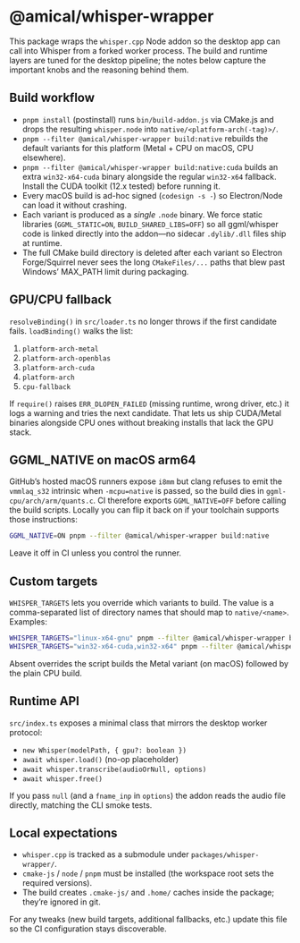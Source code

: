 # @amical/whisper-wrapper

This package wraps the `whisper.cpp` Node addon so the desktop app can call into
Whisper from a forked worker process. The build and runtime layers are tuned for
the desktop pipeline; the notes below capture the important knobs and the
reasoning behind them.

## Build workflow

- `pnpm install` (postinstall) runs `bin/build-addon.js` via CMake.js and drops
  the resulting `whisper.node` into `native/<platform-arch(-tag)>/`.
- `pnpm --filter @amical/whisper-wrapper build:native` rebuilds the default
  variants for this platform (Metal + CPU on macOS, CPU elsewhere).
- `pnpm --filter @amical/whisper-wrapper build:native:cuda` builds an extra
  `win32-x64-cuda` binary alongside the regular `win32-x64` fallback. Install
  the CUDA toolkit (12.x tested) before running it.
- Every macOS build is ad-hoc signed (`codesign -s -`) so Electron/Node can load
  it without crashing.
- Each variant is produced as a _single_ `.node` binary. We force static
  libraries (`GGML_STATIC=ON`, `BUILD_SHARED_LIBS=OFF`) so all ggml/whisper
  code is linked directly into the addon—no sidecar `.dylib/.dll` files ship
  at runtime.
- The full CMake build directory is deleted after each variant so Electron
  Forge/Squirrel never sees the long `CMakeFiles/...` paths that blew past
  Windows’ MAX_PATH limit during packaging.

## GPU/CPU fallback

`resolveBinding()` in `src/loader.ts` no longer throws if the first candidate
fails. `loadBinding()` walks the list:

1. `platform-arch-metal`
2. `platform-arch-openblas`
3. `platform-arch-cuda`
4. `platform-arch`
5. `cpu-fallback`

If `require()` raises `ERR_DLOPEN_FAILED` (missing runtime, wrong driver, etc.)
it logs a warning and tries the next candidate. That lets us ship CUDA/Metal
binaries alongside CPU ones without breaking installs that lack the GPU stack.

## GGML_NATIVE on macOS arm64

GitHub’s hosted macOS runners expose `i8mm` but clang refuses to emit the
`vmmlaq_s32` intrinsic when `-mcpu=native` is passed, so the build dies in
`ggml-cpu/arch/arm/quants.c`. CI therefore exports `GGML_NATIVE=OFF` before
calling the build scripts. Locally you can flip it back on if your toolchain
supports those instructions:

```bash
GGML_NATIVE=ON pnpm --filter @amical/whisper-wrapper build:native
```

Leave it off in CI unless you control the runner.

## Custom targets

`WHISPER_TARGETS` lets you override which variants to build. The value is a
comma-separated list of directory names that should map to `native/<name>`.
Examples:

```bash
WHISPER_TARGETS="linux-x64-gnu" pnpm --filter @amical/whisper-wrapper build:native
WHISPER_TARGETS="win32-x64-cuda,win32-x64" pnpm --filter @amical/whisper-wrapper build:native
```

Absent overrides the script builds the Metal variant (on macOS) followed by the
plain CPU build.

## Runtime API

`src/index.ts` exposes a minimal class that mirrors the desktop worker protocol:

- `new Whisper(modelPath, { gpu?: boolean })`
- `await whisper.load()` (no-op placeholder)
- `await whisper.transcribe(audioOrNull, options)`
- `await whisper.free()`

If you pass `null` (and a `fname_inp` in `options`) the addon reads the audio
file directly, matching the CLI smoke tests.

## Local expectations

- `whisper.cpp` is tracked as a submodule under `packages/whisper-wrapper/`.
- `cmake-js` / `node` / `pnpm` must be installed (the workspace root sets the
  required versions).
- The build creates `.cmake-js/` and `.home/` caches inside the package; they’re
  ignored in git.

For any tweaks (new build targets, additional fallbacks, etc.) update this file
so the CI configuration stays discoverable.
